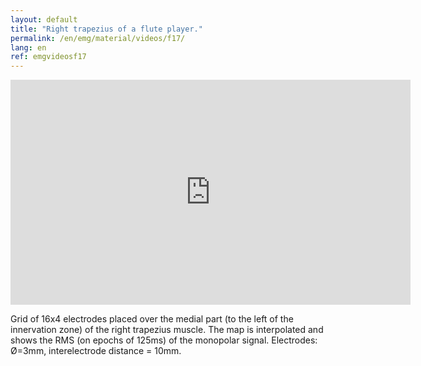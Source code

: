 ```yaml
---
layout: default
title: "Right trapezius of a flute player."
permalink: /en/emg/material/videos/f17/
lang: en
ref: emgvideosf17
---
```


<iframe width="640" height="360" src="https://www.youtube-nocookie.com/embed/9h_74JenDAU?si=0wM-k_pCguavWEAC" title="YouTube video player" frameborder="0" allow="accelerometer; autoplay; clipboard-write; encrypted-media; gyroscope; picture-in-picture; web-share" allowfullscreen></iframe>

Grid of 16x4 electrodes placed over the medial part (to the left of the innervation zone) of the right trapezius muscle.  The map is interpolated and shows the RMS (on epochs of 125ms) of the monopolar signal. Electrodes: Ø=3mm, interelectrode distance = 10mm.